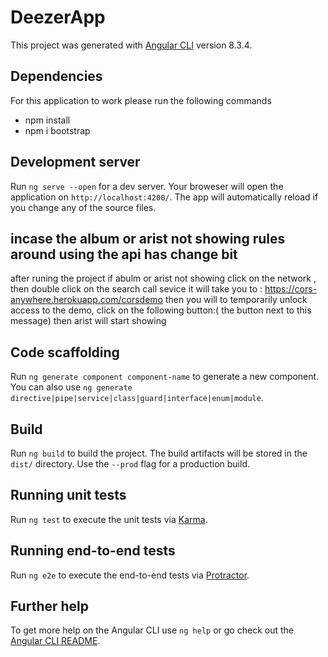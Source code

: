 # DeezerApp

This project was generated with [Angular CLI](https://github.com/angular/angular-cli) version 8.3.4.

## Dependencies
For this application to work please run the following commands
- npm install
- npm i bootstrap

## Development server

Run `ng serve --open` for a dev server. Your broweser will open the application on `http://localhost:4200/`. The app will automatically reload if you change any of the source files.

## incase the album or arist not showing  rules around using the api has change bit 
after runing the project if abulm or arist  not showing click on the network , then   double click on the search call sevice it will take you to :
https://cors-anywhere.herokuapp.com/corsdemo 
then you will  to temporarily unlock access to the demo, click on the following button:( the button next to this message)
then arist will start showing

## Code scaffolding

Run `ng generate component component-name` to generate a new component. You can also use `ng generate directive|pipe|service|class|guard|interface|enum|module`.

## Build


Run `ng build` to build the project. The build artifacts will be stored in the `dist/` directory. Use the `--prod` flag for a production build.

## Running unit tests

Run `ng test` to execute the unit tests via [Karma](https://karma-runner.github.io).

## Running end-to-end tests

Run `ng e2e` to execute the end-to-end tests via [Protractor](http://www.protractortest.org/).

## Further help

To get more help on the Angular CLI use `ng help` or go check out the [Angular CLI README](https://github.com/angular/angular-cli/blob/master/README.md).


